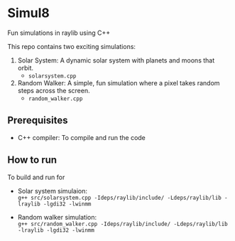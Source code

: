 # Simul8
Fun simulations in raylib using C++  

This repo contains two exciting simulations:  
1. Solar System: A dynamic solar system with planets and moons that orbit.
   - `solarsystem.cpp`
2. Random Walker: A simple, fun simulation where a pixel takes random steps across the screen.
   - `random_walker.cpp`

## Prerequisites      
- C++ compiler: To compile and run the code

## How to run   
To build and run for 
- Solar system simulaion:  
  `g++ src/solarsystem.cpp -Ideps/raylib/include/ -Ldeps/raylib/lib -lraylib -lgdi32 -lwinmm`
  
- Random walker simulation:  
  `g++ src/random_walker.cpp -Ideps/raylib/include/ -Ldeps/raylib/lib -lraylib -lgdi32 -lwinmm`










